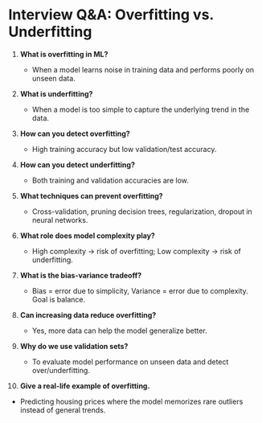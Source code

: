 # Interview Q&A: Overfitting vs. Underfitting

1. **What is overfitting in ML?**
   - When a model learns noise in training data and performs poorly on unseen data.

2. **What is underfitting?**
   - When a model is too simple to capture the underlying trend in the data.

3. **How can you detect overfitting?**
   - High training accuracy but low validation/test accuracy.

4. **How can you detect underfitting?**
   - Both training and validation accuracies are low.

5. **What techniques can prevent overfitting?**
   - Cross-validation, pruning decision trees, regularization, dropout in neural networks.

6. **What role does model complexity play?**
   - High complexity → risk of overfitting; Low complexity → risk of underfitting.

7. **What is the bias-variance tradeoff?**
   - Bias = error due to simplicity, Variance = error due to complexity. Goal is balance.

8. **Can increasing data reduce overfitting?**
   - Yes, more data can help the model generalize better.

9. **Why do we use validation sets?**
   - To evaluate model performance on unseen data and detect over/underfitting.

10. **Give a real-life example of overfitting.**
   - Predicting housing prices where the model memorizes rare outliers instead of general trends.
